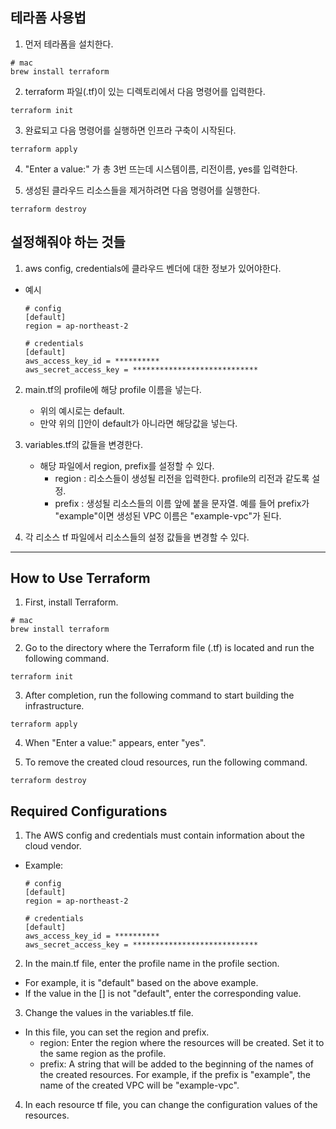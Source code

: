 ## 테라폼 사용법

1. 먼저 테라폼을 설치한다. 
  ```
  # mac
  brew install terraform
  ```

2. terraform 파일(.tf)이 있는 디렉토리에서 다음 명령어를 입력한다.
  ```
  terraform init
  ```

3. 완료되고 다음 명령어를 실행하면 인프라 구축이 시작된다.
  ```
  terraform apply
  ```

4. "Enter a value:" 가 총 3번 뜨는데 시스템이름, 리전이름, yes를 입력한다.
   
5. 생성된 클라우드 리소스들을 제거하려면 다음 명령어를 실행한다.
  ```
  terraform destroy
  ```

## 설정해줘야 하는 것들

1. aws config, credentials에 클라우드 벤더에 대한 정보가 있어야한다.
  * 예시
    ```
    # config
    [default]
    region = ap-northeast-2
    ```

    ```
    # credentials
    [default]
    aws_access_key_id = **********
    aws_secret_access_key = ****************************
    ```

2. main.tf의 profile에 해당 profile 이름을 넣는다.
   * 위의 예시로는 default.
   * 만약 위의 []안이 default가 아니라면 해당값을 넣는다.

3. variables.tf의 값들을 변경한다.
   * 해당 파일에서 region, prefix를 설정할 수 있다.
     * region : 리소스들이 생성될 리전을 입력한다. profile의 리전과 같도록 설정.
     * prefix : 생성될 리소스들의 이름 앞에 붙을 문자열. 예를 들어 prefix가 "example"이면 생성된 VPC 이름은 "example-vpc"가 된다.
  
4. 각 리소스 tf 파일에서 리소스들의 설정 값들을 변경할 수 있다.

---

## How to Use Terraform

1. First, install Terraform.
  ```
  # mac
  brew install terraform
  ```

2. Go to the directory where the Terraform file (.tf) is located and run the following command.
  ```
  terraform init
  ```

3. After completion, run the following command to start building the infrastructure.
  ```
  terraform apply
  ```

4. When "Enter a value:" appears, enter "yes".

5. To remove the created cloud resources, run the following command.
  ```
  terraform destroy
  ```

## Required Configurations
1. The AWS config and credentials must contain information about the cloud vendor.
  * Example:
    ``` 
    # config
    [default]
    region = ap-northeast-2
    ```

    ```
    # credentials
    [default]
    aws_access_key_id = **********
    aws_secret_access_key = ****************************
    ```

2. In the main.tf file, enter the profile name in the profile section.
  * For example, it is "default" based on the above example.
  * If the value in the [] is not "default", enter the corresponding value.

3. Change the values in the variables.tf file.
  * In this file, you can set the region and prefix.
    * region: Enter the region where the resources will be created. Set it to the same region as the profile.
    * prefix: A string that will be added to the beginning of the names of the created resources. For example, if the prefix is "example", the name of the created VPC will be "example-vpc".

4. In each resource tf file, you can change the configuration values of the resources.
